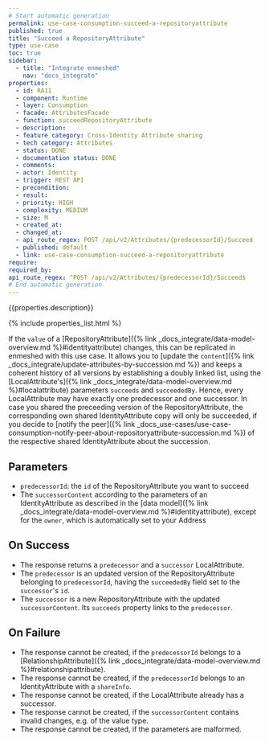 ```yaml
---
# Start automatic generation
permalink: use-case-consumption-succeed-a-repositoryattribute
published: true
title: "Succeed a RepositoryAttribute"
type: use-case
toc: true
sidebar:
  - title: "Integrate enmeshed"
    nav: "docs_integrate"
properties:
  - id: RA11
  - component: Runtime
  - layer: Consumption
  - facade: AttributesFacade
  - function: succeedRepositoryAttribute
  - description:
  - feature category: Cross-Identity Attribute sharing
  - tech category: Attributes
  - status: DONE
  - documentation status: DONE
  - comments:
  - actor: Identity
  - trigger: REST API
  - precondition:
  - result:
  - priority: HIGH
  - complexity: MEDIUM
  - size: M
  - created_at:
  - changed_at:
  - api_route_regex: POST /api/v2/Attributes/{predecessorId}/Succeed
  - published: default
  - link: use-case-consumption-succeed-a-repositoryattribute
require:
required_by:
api_route_regex: ^POST /api/v2/Attributes/{predecessorId}/Succeed$
# End automatic generation
---
```


{{properties.description}}

{% include properties_list.html %}

If the `value` of a [RepositoryAttribute]({% link _docs_integrate/data-model-overview.md %}#identityattribute) changes, this can be replicated in enmeshed with this use case.
It allows you to [update the `content`]({% link _docs_integrate/update-attributes-by-succession.md %}) and keeps a coherent history of all versions by establishing a doubly linked list, using the [LocalAttribute's]({% link _docs_integrate/data-model-overview.md %}#localattribute) parameters `succeeds` and `succeededBy`.
Hence, every LocalAttribute may have exactly one predecessor and one successor.
In case you shared the preceeding version of the RepositoryAttribute, the corresponding own shared IdentityAttribute copy will only be succeeded, if you decide to [notify the peer]({% link _docs_use-cases/use-case-consumption-notify-peer-about-repositoryattribute-succession.md %}) of the respective shared IdentityAttribute about the succession.

## Parameters

- `predecessorId`: the `id` of the RepositoryAttribute you want to succeed
- The `successorContent` according to the parameters of an IdentityAttribute as described in the [data model]({% link _docs_integrate/data-model-overview.md %}#identityattribute), except for the `owner`, which is automatically set to your Address

## On Success

- The response returns a `predecessor` and a `successor` LocalAttribute.
- The `predecessor` is an updated version of the RepositoryAttribute belonging to `predecessorId`, having the `succeededBy` field set to the `successor`'s `id`.
- The `successor` is a new RepositoryAttribute with the updated `successorContent`. Its `succeeds` property links to the `predecessor`.

## On Failure

- The response cannot be created, if the `predecessorId` belongs to a [RelationshipAttribute]({% link _docs_integrate/data-model-overview.md %}#relationshipattribute).
- The response cannot be created, if the `predecessorId` belongs to an IdentityAttribute with a `shareInfo`.
- The response cannot be created, if the LocalAttribute already has a successor.
- The response cannot be created, if the `successorContent` contains invalid changes, e.g. of the value type.
- The response cannot be created, if the parameters are malformed.
